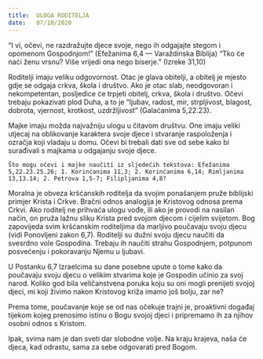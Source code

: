 ```yaml
---
title:  ULOGA RODITELJA
date:   07/10/2020
---
```


“I vi, očevi, ne razdražujte djece svoje, nego ih odgajajte stegom i opomenom Gospodnjom!” (Efežanima 6,4 — Varaždinska Biblija) “Tko će naći ženu vrsnu? Više vrijedi ona nego biserje.” (Izreke 31,10)

Roditelji imaju veliku odgovornost. Otac je glava obitelji, a obitelj je mjesto gdje se odgaja crkva, škola i društvo. Ako je otac slab, neodgovoran i nekompetentan, posljedice će trpjeti obitelj, crkva, škola i društvo. Očevi trebaju pokazivati plod Duha, a to je “ljubav, radost, mir, strpljivost, blagost, dobrota, vjernost, krotkost, uzdržljivost” (Galaćanima 5,22.23).

Majke imaju možda najvažniju ulogu u čitavom društvu. One imaju veliki utjecaj na oblikovanje karaktera svoje djece i stvaranje raspoloženja i ozračja koji vladaju u domu. Očevi bi trebali dati sve od sebe kako bi surađivali s majkama u odgajanju svoje djece.

`Što mogu očevi i majke naučiti iz sljedećih tekstova: Efežanima 5,22.23.25.26; 1. Korinćanima 11,3; 2. Korinćanima 6,14; Rimljanima 13,13.14; 2. Petrova 1,5-7; Filipljanima 4,8?`

Moralna je obveza kršćanskih roditelja da svojim ponašanjem pruže biblijski primjer Krista i Crkve. Bračni odnos analogija je Kristovog odnosa prema Crkvi. Ako roditelj ne prihvaća ulogu vođe, ili ako je provodi na nasilan način, on pruža lažnu sliku Krista pred svojom djecom i cijelim svijetom. Bog zapovijeda svim kršćanskim roditeljima da marljivo poučavaju svoju djecu (vidi Ponovljeni zakon 6,7). Roditelji su dužni svoju djecu naučiti da svesrdno vole Gospodina. Trebaju ih naučiti strahu Gospodnjem, potpunom posvećenju i pokoravanju Njemu u ljubavi.

U Postanku 6,7 Izraelcima su dane posebne upute o tome kako da poučavaju svoju djecu o velikim stvarima koje je Gospodin učinio za svoj narod. Koliko god bila veličanstvena poruka koju su oni mogli prenijeti svojoj djeci, mi koji živimo nakon Kristovog križa imamo još bolju, zar ne?

Prema tome, poučavanje koje se od nas očekuje trajni je, proaktivni događaj tijekom kojeg prenosimo istinu o Bogu svojoj djeci i pripremamo ih za njihov osobni odnos s Kristom.

Ipak, svima nam je dan sveti dar slobodne volje. Na kraju krajeva, naša će djeca, kad odrastu, sama za sebe odgovarati pred Bogom.